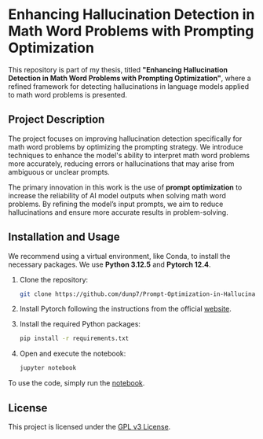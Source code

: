# Enhancing Hallucination Detection in Math Word Problems with Prompting Optimization

This repository is part of my thesis, titled **"Enhancing Hallucination Detection in Math Word Problems with Prompting Optimization"**, where a refined framework for detecting hallucinations in language models applied to math word problems is presented.

## Project Description

The project focuses on improving hallucination detection specifically for math word problems by optimizing the prompting strategy. We introduce techniques to enhance the model's ability to interpret math word problems more accurately, reducing errors or hallucinations that may arise from ambiguous or unclear prompts.

The primary innovation in this work is the use of **prompt optimization** to increase the reliability of AI model outputs when solving math word problems. By refining the model’s input prompts, we aim to reduce hallucinations and ensure more accurate results in problem-solving.


## Installation and Usage
 We recommend using a virtual environment, like Conda, to install the necessary packages.
 We use **Python 3.12.5** and **Pytorch 12.4**.

1. Clone the repository:

   ```bash
   git clone https://github.com/dunp7/Prompt-Optimization-in-Hallucination-Detection.git
   ```
   
2. Install Pytorch following the instructions from the official [website](https://pytorch.org/get-started/locally/).

3. Install the required Python packages:

   ```bash
   pip install -r requirements.txt
   ```

4. Open and execute the notebook:

   ```bash
   jupyter notebook
   ```

To use the code, simply run the [notebook](Notebooks).

## License

This project is licensed under the [GPL v3 License](LICENSE).
